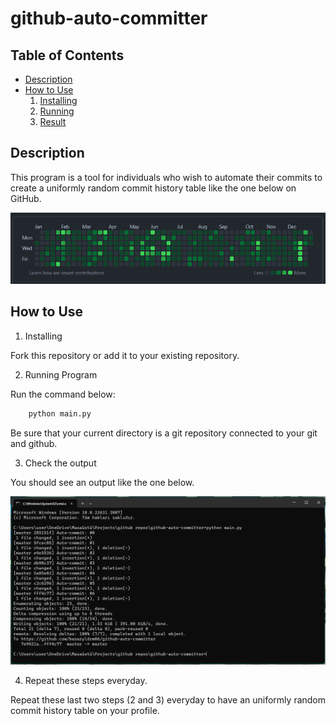 # github-auto-committer

## Table of Contents
- [Description](#description)
- [How to Use](#how-to-use)
  1. [Installing](#installing)
  2. [Running](#running)
  3. [Result](#result)

## Description

This program is a tool for individuals who wish to automate their commits to create a uniformly random commit history table like the one below on GitHub.

<img src="./readme_src/commit-table.png">

## How to Use

1. Installing

Fork this repository or add it to your existing repository.

2. Running Program

Run the command below:

```bash
    python main.py
```

Be sure that your current directory is a git repository connected to your git and github.

3. Check the output

You should see an output like the one below.

<img src="./readme_src/output.png">

4. Repeat these steps everyday.

Repeat these last two steps (2 and 3) everyday to have an uniformly random commit history table on your profile.